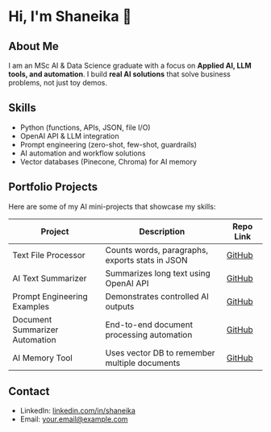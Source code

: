 # Hi, I'm Shaneika 👋

## About Me
I am an MSc AI & Data Science graduate with a focus on **Applied AI, LLM tools, and automation**. I build **real AI solutions** that solve business problems, not just toy demos.

## Skills
- Python (functions, APIs, JSON, file I/O)
- OpenAI API & LLM integration
- Prompt engineering (zero-shot, few-shot, guardrails)
- AI automation and workflow solutions
- Vector databases (Pinecone, Chroma) for AI memory

## Portfolio Projects
Here are some of my AI mini-projects that showcase my skills:

| Project | Description | Repo Link |
|---------|-------------|-----------|
| Text File Processor | Counts words, paragraphs, exports stats in JSON | [GitHub](https://github.com/shaneika/text_file_processor) |
| AI Text Summarizer | Summarizes long text using OpenAI API | [GitHub](https://github.com/shaneika/openai_text_summarizer) |
| Prompt Engineering Examples | Demonstrates controlled AI outputs | [GitHub](https://github.com/shaneika/prompt_engineering_examples) |
| Document Summarizer Automation | End-to-end document processing automation | [GitHub](https://github.com/shaneika/document_summarizer_automation) |
| AI Memory Tool | Uses vector DB to remember multiple documents | [GitHub](https://github.com/shaneika/ai_memory_tool) |

## Contact
- LinkedIn: [linkedin.com/in/shaneika](https://www.linkedin.com/in/shaneika)  
- Email: your.email@example.com

